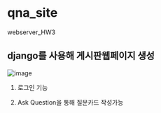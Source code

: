 # qna_site
webserver_HW3
## django를 사용해 게시판웹페이지 생성
![image](https://github.com/user-attachments/assets/b24b3801-0c67-44ed-977e-d536e9a07d43)
1. 로그인 기능
   
2. Ask Question을 통해 질문카드 작성가능


